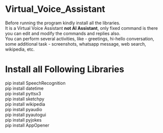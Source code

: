 # Virtual_Voice_Assistant
Before running the program kindly install all the libraries.<br />
It is a Virtual Voice Assistant <strong>not AI Assistant</strong>, only fixed command is there you can edit and modify the commands and replies also.<br />
You can perform several activities, like - greetings, hi-hello conversation, some additional task - screenshots, whatsapp message, web search, wikipedia, etc.<br />
# Install all Following Libraries
pip install SpeechRecognition<br />
pip install datetime<br />
pip install pyttsx3<br />
pip install sketchpy<br />
pip install wikipedia<br />
pip install pyaudio<br />
pip install pyautogui<br />
pip install pyjokes<br />
pip install AppOpener <br />
